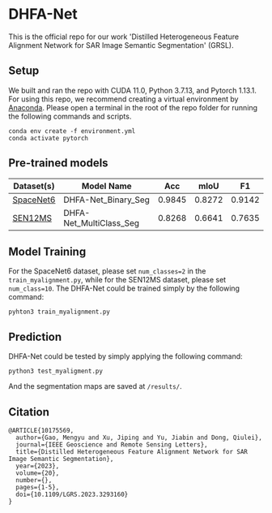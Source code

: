 # DHFA-Net
This is the official repo for our work 'Distilled Heterogeneous Feature Alignment Network for SAR Image Semantic Segmentation' (GRSL).
## Setup
We built and ran the repo with CUDA 11.0, Python 3.7.13, and Pytorch 1.13.1. For using this repo, we recommend creating a virtual environment by [Anaconda](https://www.anaconda.com/download). Please open a terminal in the root of the repo folder for running the following commands and scripts.
```pytorch
conda env create -f environment.yml
conda activate pytorch
```
## Pre-trained models

Dataset(s) | Model Name | Acc | mIoU | F1
---- | ----- | ------ | ------ | ------ 
[SpaceNet6](https://spacenet.ai/sn6-challenge/) | DHFA-Net_Binary_Seg | 0.9845 | 0.8272 | 0.9142
[SEN12MS](https://arxiv.org/pdf/1906.07789v1.pdf) | DHFA-Net_MultiClass_Seg | 0.8268 | 0.6641 | 0.7635 

## Model Training
For the SpaceNet6 dataset, please set ```num_classes=2``` in the ```train_myalignment.py```, while for the SEN12MS dataset, please set ```num_class=10```. The DHFA-Net could be trained simply by the following command:
```pytorch
pyhton3 train_myalignment.py
```
## Prediction
DHFA-Net could be tested by simply applying the following command:
```pytorch
python3 test_myaligment.py
```
And the segmentation maps are saved at ```/results/```.

## Citation
```pytorch
@ARTICLE{10175569,
  author={Gao, Mengyu and Xu, Jiping and Yu, Jiabin and Dong, Qiulei},
  journal={IEEE Geoscience and Remote Sensing Letters}, 
  title={Distilled Heterogeneous Feature Alignment Network for SAR Image Semantic Segmentation}, 
  year={2023},
  volume={20},
  number={},
  pages={1-5},
  doi={10.1109/LGRS.2023.3293160}
}
```
